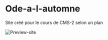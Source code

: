 # Ode-a-l-automne
Site créé pour le cours de CMS-2 selon un plan

![Preview-site](https://github.com/SL-Webdesign/Ode-a-l-automne/assets/128183332/cbab9d60-0fc2-4af8-b559-0c0a44d54acc)
